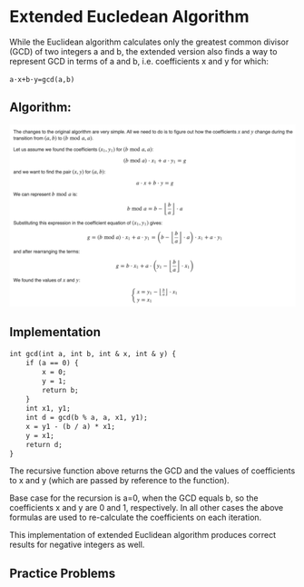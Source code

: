 # Extended Eucledean Algorithm

While the Euclidean algorithm calculates only the greatest common divisor (GCD) of two integers a and b, the extended version also finds a way to represent GCD in terms of a and b, i.e. coefficients x and y for which:

`a⋅x+b⋅y=gcd(a,b)`

## Algorithm:


![Extended Euclidean](https://github.com/ishpreet-singh/icpc-2020/blob/master/images/week-1/extended-euclidean.png)


## Implementation

```
int gcd(int a, int b, int & x, int & y) {
    if (a == 0) {
        x = 0;
        y = 1;
        return b;
    }
    int x1, y1;
    int d = gcd(b % a, a, x1, y1);
    x = y1 - (b / a) * x1;
    y = x1;
    return d;
}
```

The recursive function above returns the GCD and the values of coefficients to x and y (which are passed by reference to the function).

Base case for the recursion is a=0, when the GCD equals b, so the coefficients x and y are 0 and 1, respectively. In all other cases the above formulas are used to re-calculate the coefficients on each iteration.

This implementation of extended Euclidean algorithm produces correct results for negative integers as well.

## Practice Problems

